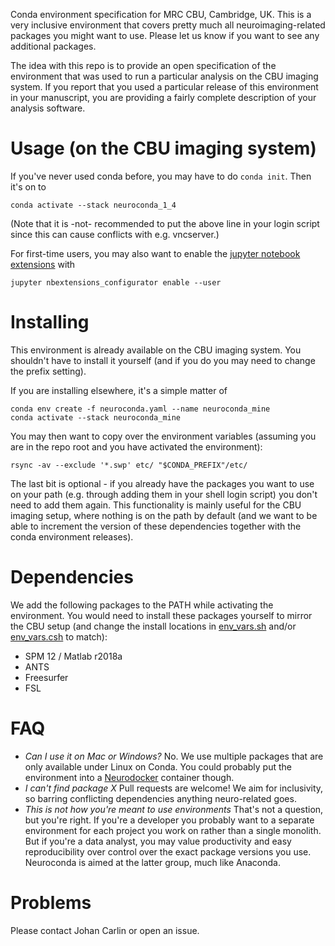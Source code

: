 Conda environment specification for MRC CBU, Cambridge, UK. This is a very inclusive
environment that covers pretty much all neuroimaging-related packages you might want to
use. Please let us know if you want to see any additional packages.

The idea with this repo is to provide an open specification of the environment that was
used to run a particular analysis on the CBU imaging system. If you report that you used
a particular release of this environment in your manuscript, you are providing a fairly
complete description of your analysis software.

# Usage (on the CBU imaging system)

If you've never used conda before, you may have to do `conda init`. Then it's on to

```
conda activate --stack neuroconda_1_4
```

(Note that it is -not- recommended to put the above line in your login script since this
can cause conflicts with e.g. vncserver.)

For first-time users, you may also want to enable the [jupyter notebook
extensions](https://github.com/ipython-contrib/jupyter_contrib_nbextensions) with

```
jupyter nbextensions_configurator enable --user
```

# Installing

This environment is already available on the CBU imaging system. You shouldn't have to
install it yourself (and if you do you may need to change the prefix setting).

If you are installing elsewhere, it's a simple matter of

```
conda env create -f neuroconda.yaml --name neuroconda_mine
conda activate --stack neuroconda_mine
```

You may then want to copy over the environment variables (assuming you are in the repo
root and you have activated the environment):

```
rsync -av --exclude '*.swp' etc/ "$CONDA_PREFIX"/etc/
```

The last bit is optional - if you already have the packages you want to use on your path
(e.g. through adding them in your shell login script) you don't need to add them again.
This functionality is mainly useful for the CBU imaging setup, where nothing is on the
path by default (and we want to be able to increment the version of these dependencies
together with the conda environment releases).

# Dependencies
We add the following packages to the PATH while activating the environment. You would
need to install these packages yourself to mirror the CBU setup (and change the install
locations in [env_vars.sh](/etc/conda/activate.d/env_vars.sh) and/or
[env_vars.csh](/etc/conda/activate.d/env_vars.csh) to match):

* SPM 12 / Matlab r2018a
* ANTS
* Freesurfer
* FSL

# FAQ
* _Can I use it on Mac or Windows?_ No. We use multiple packages that are only available
  under Linux on Conda. You could probably put the environment into a
  [Neurodocker](https://github.com/kaczmarj/neurodocker) container though.
* _I can't find package *X*_ Pull requests are welcome! We aim for inclusivity, so
  barring conflicting dependencies anything neuro-related goes.
* _This is not how you're meant to use environments_ That's not a question, but you're
  right. If you're a developer you probably want to a separate environment for each
  project you work on rather than a single monolith. But if you're a data analyst, you
  may value productivity and easy reproducibility over control over the exact package
  versions you use. Neuroconda is aimed at the latter group, much like Anaconda.

# Problems
Please contact Johan Carlin or open an issue.
